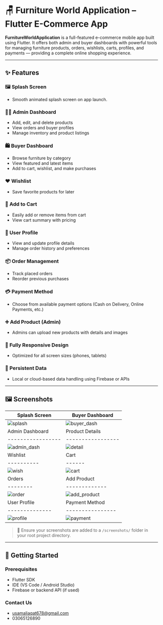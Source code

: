 # 🪑 Furniture World Application – Flutter E-Commerce App

**FurnitureWorldApplication** is a full-featured e-commerce mobile app built using Flutter. It offers both admin and buyer dashboards with powerful tools for managing furniture products, orders, wishlists, carts, profiles, and payments — providing a complete online shopping experience.

---

## ✨ Features

### 🖼 Splash Screen
- Smooth animated splash screen on app launch.

### 🧑‍💼 Admin Dashboard
- Add, edit, and delete products
- View orders and buyer profiles
- Manage inventory and product listings

### 🛍 Buyer Dashboard
- Browse furniture by category
- View featured and latest items
- Add to cart, wishlist, and make purchases

### ❤️ Wishlist
- Save favorite products for later

### 🛒 Add to Cart
- Easily add or remove items from cart
- View cart summary with pricing

### 👤 User Profile
- View and update profile details
- Manage order history and preferences

### 📦 Order Management
- Track placed orders
- Reorder previous purchases

### 💳 Payment Method
- Choose from available payment options (Cash on Delivery, Online Payments, etc.)

### ➕ Add Product (Admin)
- Admins can upload new products with details and images

### 📱 Fully Responsive Design
- Optimized for all screen sizes (phones, tablets)

### 💾 Persistent Data
- Local or cloud-based data handling using Firebase or APIs

---

## 🖼️ Screenshots

| Splash Screen | Buyer Dashboard |
|---------------|-----------------|
| ![splash](https://github.com/user-attachments/assets/202c5968-885d-4561-a077-7b0bda79a456) | ![buyer_dash](https://github.com/user-attachments/assets/3d4f8799-c12c-40fa-bb33-515717901d3d) |
| Admin Dashboard | Product Details |
|-----------------|-----------------|
| ![admin_dash](https://github.com/user-attachments/assets/35d460c5-dd87-4dcb-8c67-e05be1ec5b20) |![detail](https://github.com/user-attachments/assets/ca15cf94-998f-467d-b0f1-116a1aec285a)|
| Wishlist | Cart |
|----------|------|
| ![wish](https://github.com/user-attachments/assets/23a1cff9-e0b9-49f0-9e18-13ed8b5e2a4c)|![cart](https://github.com/user-attachments/assets/2d5abffa-5455-42a4-b31f-3c8a3a6d8df4)|
| Orders | Add Product |
|--------|-------------|
| ![order](https://github.com/user-attachments/assets/04a3b9d9-5e83-45eb-804a-e08d58d70ee3)|![add_product](https://github.com/user-attachments/assets/14b7842b-49e6-4d42-84fd-121ae985c145)|
| User Profile | Payment Method |
|--------------|----------------|
| ![profile](https://github.com/user-attachments/assets/37be85d1-ac81-4a4d-8aec-073bcffb8523)|![payment](https://github.com/user-attachments/assets/0ff7e70f-1575-43c5-8019-e18f36cee2b1)|
> 🔔 Ensure your screenshots are added to a `/screenshots/` folder in your root project directory.

---

## 🚀 Getting Started

### Prerequisites
- Flutter SDK
- IDE (VS Code / Android Studio)
- Firebase or backend API (if used)

### Contact Us
- usamaliaqat678@gmail.com
- 03065126890
